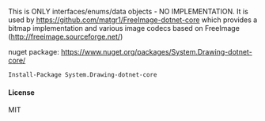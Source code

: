 This is ONLY interfaces/enums/data objects - NO IMPLEMENTATION.  It is used by https://github.com/matgr1/FreeImage-dotnet-core which provides a bitmap implementation and various image codecs based on FreeImage (http://freeimage.sourceforge.net/)

nuget package: https://www.nuget.org/packages/System.Drawing-dotnet-core/

`Install-Package System.Drawing-dotnet-core`

#### License

MIT
